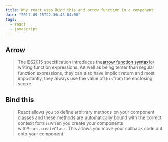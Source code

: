 ```yaml
---
title: Why react uses bind this and arrow function in a component
date: "2017-09-15T22:36:46-04:00"
tags:
  - react
  - javascript
---
```


## Arrow

> The ES2015 specification introduces the[arrow function syntax](https://developer.mozilla.org/en/docs/Web/JavaScript/Reference/Functions/Arrow_functions)for writing function expressions. As well as being terser than regular function expressions, they can also have implicit return and most importantly, they always use the value of`this`from the enclosing scope.

## Bind this

> React allows you to define arbitrary methods on your component classes and these methods are automatically bound with the correct context for`this`when you create your components with`React.createClass`. This allows you move your callback code out onto your component.
